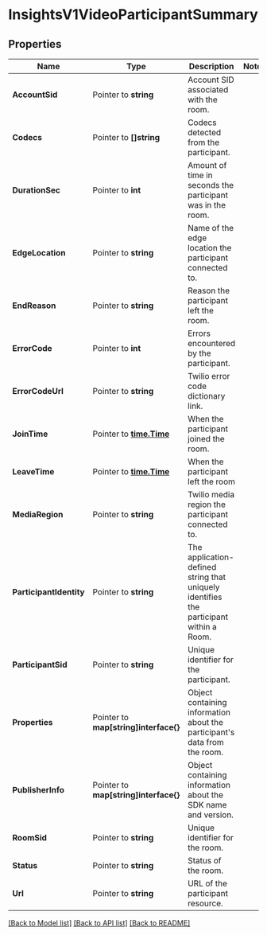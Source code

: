 # InsightsV1VideoParticipantSummary

## Properties

Name | Type | Description | Notes
------------ | ------------- | ------------- | -------------
**AccountSid** | Pointer to **string** | Account SID associated with the room. |
**Codecs** | Pointer to **[]string** | Codecs detected from the participant. |
**DurationSec** | Pointer to **int** | Amount of time in seconds the participant was in the room. |
**EdgeLocation** | Pointer to **string** | Name of the edge location the participant connected to. |
**EndReason** | Pointer to **string** | Reason the participant left the room. |
**ErrorCode** | Pointer to **int** | Errors encountered by the participant. |
**ErrorCodeUrl** | Pointer to **string** | Twilio error code dictionary link. |
**JoinTime** | Pointer to [**time.Time**](time.Time.md) | When the participant joined the room. |
**LeaveTime** | Pointer to [**time.Time**](time.Time.md) | When the participant left the room |
**MediaRegion** | Pointer to **string** | Twilio media region the participant connected to. |
**ParticipantIdentity** | Pointer to **string** | The application-defined string that uniquely identifies the participant within a Room. |
**ParticipantSid** | Pointer to **string** | Unique identifier for the participant. |
**Properties** | Pointer to **map[string]interface{}** | Object containing information about the participant's data from the room. |
**PublisherInfo** | Pointer to **map[string]interface{}** | Object containing information about the SDK name and version. |
**RoomSid** | Pointer to **string** | Unique identifier for the room. |
**Status** | Pointer to **string** | Status of the room. |
**Url** | Pointer to **string** | URL of the participant resource. |

[[Back to Model list]](../README.md#documentation-for-models) [[Back to API list]](../README.md#documentation-for-api-endpoints) [[Back to README]](../README.md)


